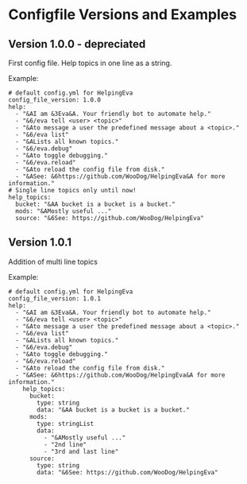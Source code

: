 # Configfile Versions and Examples

## Version 1.0.0 - depreciated

First config file. Help topics in one line as a string.

Example:

    # default config.yml for HelpingEva
	config_file_version: 1.0.0
	help:
	  - "&AI am &3Eva&A. Your friendly bot to automate help."
	  - "&6/eva tell <user> <topic>"
	  - "&Ato message a user the predefined message about a <topic>."
	  - "&6/eva list"
	  - "&ALists all known topics."
	  - "&6/eva.debug"
	  - "&Ato toggle debugging."
	  - "&6/eva.reload"
	  - "&Ato reload the config file from disk."
	  - "&ASee: &6https://github.com/WooDog/HelpingEva&A for more information."
	# Single line topics only until now!
	help_topics:
	  bucket: "&AA bucket is a bucket is a bucket."
	  mods: "&AMostly useful ..."
	  source: "&6See: https://github.com/WooDog/HelpingEva"  
	  
## Version 1.0.1

Addition of multi line topics

Example:

    # default config.yml for HelpingEva
	config_file_version: 1.0.1
	help:
	  - "&AI am &3Eva&A. Your friendly bot to automate help."
	  - "&6/eva tell <user> <topic>"
	  - "&Ato message a user the predefined message about a <topic>."
	  - "&6/eva list"
	  - "&ALists all known topics."
	  - "&6/eva.debug"
	  - "&Ato toggle debugging."
	  - "&6/eva.reload"
	  - "&Ato reload the config file from disk."
	  - "&ASee: &6https://github.com/WooDog/HelpingEva&A for more information."
		help_topics:
		  bucket: 
		    type: string 
		    data: "&AA bucket is a bucket is a bucket."
		  mods: 
		    type: stringList
		    data: 
		      - "&AMostly useful ..."
		      - "2nd line"
		      - "3rd and last line"
		  source: 
		    type: string
		    data: "&6See: https://github.com/WooDog/HelpingEva"  
